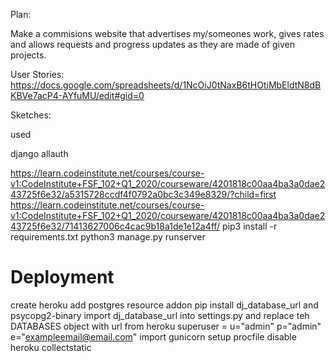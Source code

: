 Plan:

Make a commisions website that advertises my/someones work, gives rates and allows requests and progress updates as they are made of given projects. 

User Stories:
https://docs.google.com/spreadsheets/d/1NcOiJ0tNaxB6tHOtiMbEldtN8dBKBVe7acP4-AYfuMU/edit#gid=0

Sketches:



used

django
allauth

https://learn.codeinstitute.net/courses/course-v1:CodeInstitute+FSF_102+Q1_2020/courseware/4201818c00aa4ba3a0dae243725f6e32/a5315728ccdf4f0792a0bc3c349e8329/?child=first
https://learn.codeinstitute.net/courses/course-v1:CodeInstitute+FSF_102+Q1_2020/courseware/4201818c00aa4ba3a0dae243725f6e32/71413627006c4cac9b18a1de1e12a4ff/
pip3 install -r requirements.txt
python3 manage.py runserver

# Deployment

create heroku
add postgres resource addon
pip install dj_database_url and psycopg2-binary 
import dj_database_url into settings.py and replace teh DATABASES object with url from heroku
superuser = u="admin" p="admin" e="exampleemail@email.com"
import gunicorn
setup procfile
disable heroku collectstatic
